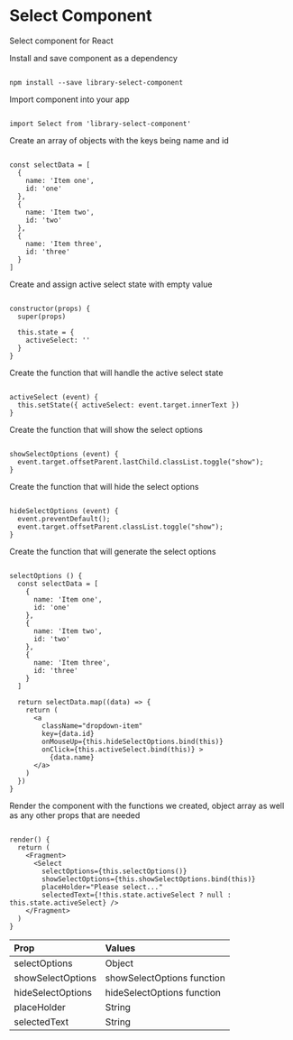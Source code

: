 
# Select Component

Select component for React

Install and save component as a dependency

```

npm install --save library-select-component

```

Import component into your app

```

import Select from 'library-select-component'

```

Create an array of objects with the keys being name and id

```

const selectData = [
  {
    name: 'Item one',
    id: 'one'
  },
  {
    name: 'Item two',
    id: 'two'
  },
  {
    name: 'Item three',
    id: 'three'
  }
]

```

Create and assign active select state with empty value

```

constructor(props) {
  super(props)

  this.state = {
    activeSelect: ''
  }
}

```

Create the function that will handle the active select state

```

activeSelect (event) {
  this.setState({ activeSelect: event.target.innerText })
}

```

Create the function that will show the select options

```

showSelectOptions (event) {
  event.target.offsetParent.lastChild.classList.toggle("show");
}

```

Create the function that will hide the select options

```

hideSelectOptions (event) {
  event.preventDefault();
  event.target.offsetParent.classList.toggle("show");
}

```

Create the function that will generate the select options

```

selectOptions () {
  const selectData = [
    {
      name: 'Item one',
      id: 'one'
    },
    {
      name: 'Item two',
      id: 'two'
    },
    {
      name: 'Item three',
      id: 'three'
    }
  ]

  return selectData.map((data) => {
    return (
      <a
        className="dropdown-item"
        key={data.id}
        onMouseUp={this.hideSelectOptions.bind(this)}
        onClick={this.activeSelect.bind(this)} >
          {data.name}
      </a>
    )
  })
}

```

Render the component with the functions we created, object array as well as any other props that are needed

```

render() {
  return (
    <Fragment>
      <Select
        selectOptions={this.selectOptions()}
        showSelectOptions={this.showSelectOptions.bind(this)}
        placeHolder="Please select..."
        selectedText={!this.state.activeSelect ? null : this.state.activeSelect} />
    </Fragment>
  )
}

```


| Prop              | Values                     |
| :---------------- | :------------------------- |
| selectOptions     | Object                     |
| showSelectOptions | showSelectOptions function |
| hideSelectOptions | hideSelectOptions function |
| placeHolder       | String                     |
| selectedText      | String                     |